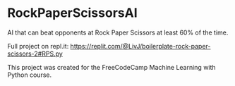 # RockPaperScissorsAI
AI that can beat opponents at Rock Paper Scissors at least 60% of the time.


Full project on repl.it: https://replit.com/@LivJ/boilerplate-rock-paper-scissors-2#RPS.py



This project was created for the FreeCodeCamp Machine Learning with Python course.
